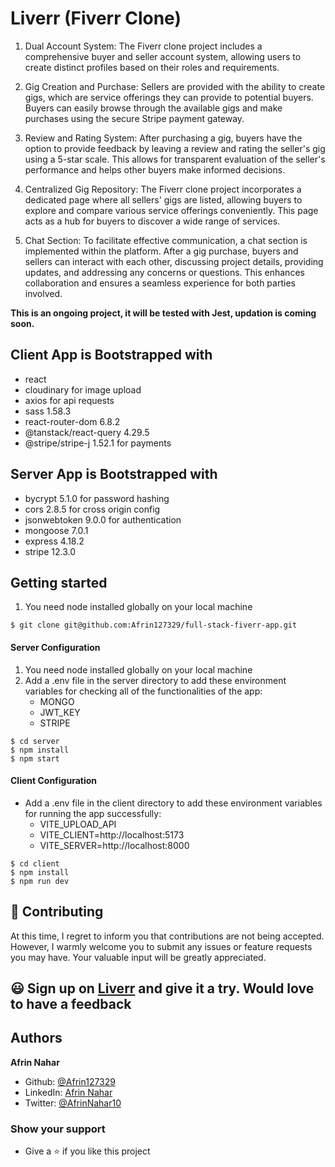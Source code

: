 # Liverr (Fiverr Clone)

1. Dual Account System: The Fiverr clone project includes a comprehensive buyer and seller account system, allowing users to create distinct profiles based on their roles and requirements.

2. Gig Creation and Purchase: Sellers are provided with the ability to create gigs, which are service offerings they can provide to potential buyers. Buyers can easily browse through the available gigs and make purchases using the secure Stripe payment gateway.

3. Review and Rating System: After purchasing a gig, buyers have the option to provide feedback by leaving a review and rating the seller's gig using a 5-star scale. This allows for transparent evaluation of the seller's performance and helps other buyers make informed decisions.

4. Centralized Gig Repository: The Fiverr clone project incorporates a dedicated page where all sellers' gigs are listed, allowing buyers to explore and compare various service offerings conveniently. This page acts as a hub for buyers to discover a wide range of services.

5. Chat Section: To facilitate effective communication, a chat section is implemented within the platform. After a gig purchase, buyers and sellers can interact with each other, discussing project details, providing updates, and addressing any concerns or questions. This enhances collaboration and ensures a seamless experience for both parties involved.

**This is an ongoing project, it will be tested with Jest, updation is coming soon.**

## Client App is Bootstrapped with

- react
- cloudinary for image upload
- axios for api requests
- sass 1.58.3
- react-router-dom 6.8.2
- @tanstack/react-query 4.29.5
- @stripe/stripe-j 1.52.1 for payments

## Server App is Bootstrapped with

- bycrypt 5.1.0 for password hashing
- cors 2.8.5 for cross origin config
- jsonwebtoken 9.0.0 for authentication
- mongoose 7.0.1
- express 4.18.2
- stripe 12.3.0

## Getting started

1. You need node installed globally on your local machine

```
$ git clone git@github.com:Afrin127329/full-stack-fiverr-app.git

```

#### Server Configuration

1. You need node installed globally on your local machine
2. Add a .env file in the server directory to add these environment variables for checking all of the functionalities of the app:
   - MONGO
   - JWT_KEY
   - STRIPE

```
$ cd server
$ npm install
$ npm start
```

#### Client Configuration

- Add a .env file in the client directory to add these environment variables for running the app successfully:
  - VITE_UPLOAD_API
  - VITE_CLIENT=http://localhost:5173
  - VITE_SERVER=http://localhost:8000

```
$ cd client
$ npm install
$ npm run dev
```

## 🤝 Contributing

At this time, I regret to inform you that contributions are not being accepted. However, I warmly welcome you to submit any issues or feature requests you may have. Your valuable input will be greatly appreciated.

## 😃 Sign up on [Liverr](https://full-stack-fiverr-app.vercel.app/) and give it a try. Would love to have a feedback

## Authors

**Afrin Nahar**

- Github: [@Afrin127329](https://github.com/Afrin127329)
- LinkedIn: [Afrin Nahar](https://www.linkedin.com/in/afrin-nahar-b849ba1a9/)
- Twitter: [@AfrinNahar10](https://twitter.com/AfrinNahar10)

### Show your support

- Give a ⭐ if you like this project
